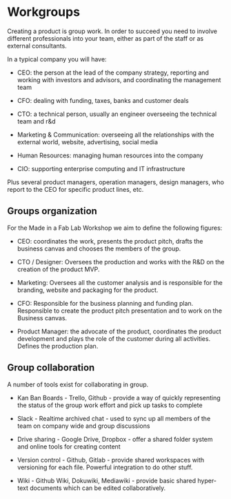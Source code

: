# Workgroups

Creating a product is group work. In order to succeed you need to involve different professionals into your team, either as part of the staff or as external consultants.

In a typical company you will have:

- CEO: the person at the lead of the company strategy, reporting and working with investors and advisors, and coordinating the management team

- CFO: dealing with funding, taxes, banks and customer deals

- CTO: a technical person, usually an engineer overseeing the technical team and r&d

- Marketing & Communication: overseeing all the relationships with the external world, website, advertising, social media

- Human Resources: managing human resources into the company

- CIO: supporting enterprise computing and IT infrastructure

Plus several product managers, operation managers, design managers, who report to the CEO for specific product lines, etc.

## Groups organization

For the Made in a Fab Lab Workshop we aim to define the following figures:

- CEO: coordinates the work, presents the product pitch, drafts the business canvas and chooses the members of the group.

- CTO / Designer: Oversees the production and works with the R&D on the creation of the product MVP. 

- Marketing: Oversees all the customer analysis and is responsible for the branding, website and packaging for the product.

- CFO: Responsible for the business planning and funding plan. Responsible to create the product pitch presentation and to work on the Business canvas.

- Product Manager: the advocate of the product, coordinates the product development and plays the role of the customer during all activities. Defines the production plan.

## Group collaboration

A number of tools exist for collaborating in group.

- Kan Ban Boards - Trello, Github - provide a way of quickly representing the status of the group work effort and pick up tasks to complete

- Slack - Realtime archived chat - used to sync up all members of the team on company wide and group discussions  

- Drive sharing - Google Drive, Dropbox - offer a shared folder system and online tools for creating content

- Version control - Github, Gitlab - provide shared workspaces with versioning for each file. Powerful integration to do other stuff.

- Wiki - Github Wiki, Dokuwiki, Mediawiki - provide basic shared hyper-text documents which can be edited collaboratively.